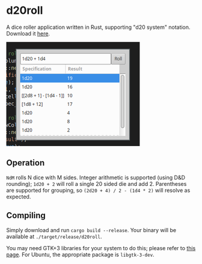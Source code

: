 # d20roll

A dice roller application written in Rust, supporting "d20 system" notation. Download it [here](https://github.com/leotindall/d20roll/releases/).

![A screenshot of the d20roll application, showing some completed rolls in the history list view](d20roll.png)


## Operation

`NdM` rolls N dice with M sides. Integer arithmetic is supported (using D&D rounding); `1d20 + 2` will roll a single 20 sided die and add 2. Parentheses are supported for grouping, so `(2d20 + 4) / 2 - (1d4 * 2)` will resolve as expected.

## Compiling

Simply download and run `cargo build --release`. Your binary will be available at `./target/release/d20roll`.

You may need GTK+3 libraries for your system to do this; please refer to [this page](http://gtk-rs.org/docs/requirements.html). For Ubuntu, the appropriate package is `libgtk-3-dev`.
